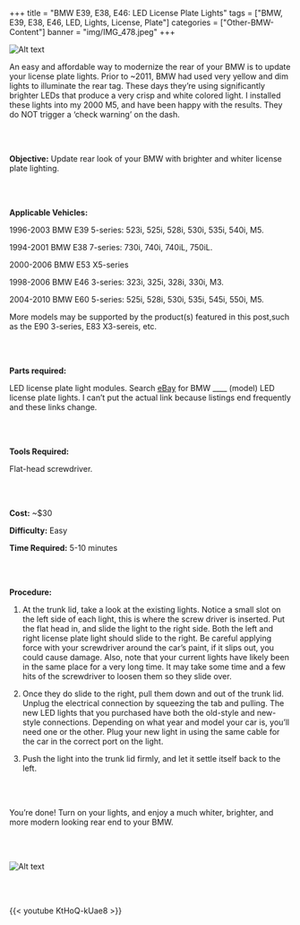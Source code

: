 +++
title = "BMW E39, E38, E46: LED License Plate Lights"
tags = ["BMW, E39, E38, E46, LED, Lights, License, Plate"]
categories = ["Other-BMW-Content"]
banner = "img/IMG_478.jpeg"
+++

![Alt text](https://e39source.com/wp-content/uploads/2013/07/after.jpg)

An easy and affordable way to modernize the rear of your BMW is to update your license plate lights.  Prior to ~2011, BMW had used very yellow and dim lights to illuminate the rear tag.   These days they’re using significantly brighter LEDs that produce a very crisp and white colored light.  I installed these lights into my 2000 M5, and have been happy with the results.  They do NOT trigger a ‘check warning’ on the dash.

&nbsp;<br/><br/>

**Objective:** Update rear look of your BMW with brighter and whiter license plate lighting.

&nbsp;<br/><br/>

**Applicable Vehicles:**

1996-2003 BMW E39 5-series: 523i, 525i, 528i, 530i, 535i, 540i, M5.

1994-2001 BMW E38 7-series: 730i, 740i, 740iL, 750iL.

2000-2006 BMW E53 X5-series

1998-2006 BMW E46 3-series:  323i, 325i, 328i, 330i, M3.  

2004-2010 BMW E60 5-series:  525i, 528i, 530i, 535i, 545i, 550i, M5. 

More models may be supported by the product(s) featured in this post,such as the E90 3-series, E83 X3-sereis, etc.


&nbsp;<br/><br/>

**Parts required:**

LED license plate light modules.  Search [eBay](http://www.ebay.com/sch/i.html?_trksid=p2050601.m570.l1313.TR0.TRC0.Xbmw+led+license+plate+lights&_nkw=bmw+led+license+plate+lights&_sacat=0&_from=R40) for BMW ____ (model) LED license plate lights.  I can’t put the actual link because listings end frequently and these links change.

&nbsp;<br/><br/>

**Tools Required:**

Flat-head screwdriver.

&nbsp;<br/><br/>

**Cost:**  ~$30

**Difficulty:**  Easy

**Time Required:**  5-10 minutes

&nbsp;<br/><br/>

**Procedure:**

1. At the trunk lid, take a look at the existing lights.  Notice a small slot on the left side of each light, this is where the screw driver is inserted.  Put the flat head in, and slide the light to the right side.  Both the left and right license plate light should slide to the right.  Be careful applying force with your screwdriver around the car’s paint, if it slips out, you could cause damage.  Also, note that your current lights have likely been in the same place for a very long time.  It may take some time and a few hits of the screwdriver to loosen them so they slide over.

2. Once they do slide to the right, pull them down and out of the trunk lid.  Unplug the electrical connection by squeezing the tab and pulling.  The new LED lights that you purchased have both the old-style and new-style connections.  Depending on what year and model your car is, you’ll need one or the other.  Plug your new light in using the same cable for the car in the correct port on the light.  

3. Push the light into the trunk lid firmly, and let it settle itself back to the left.

&nbsp;<br/><br/>

You’re done!  Turn on your lights, and enjoy a much whiter, brighter, and more modern looking rear end to your BMW.

&nbsp;<br/><br/>

![Alt text](https://e39source.com/wp-content/uploads/2013/07/ba.png)

&nbsp;<br/><br/>

{{< youtube KtHoQ-kUae8 >}}

&nbsp;<br/><br/>